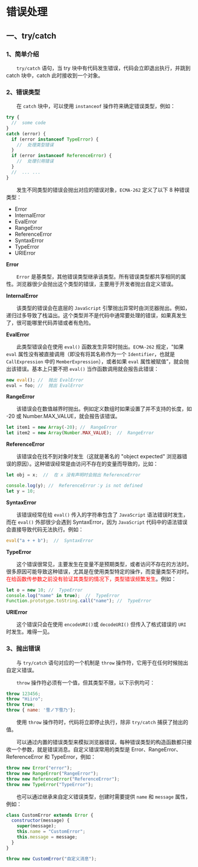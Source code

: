 # **错误处理**

## **一、try/catch**

### **1、简单介绍**

&emsp;&emsp;`try/catch` 语句，当 try 块中有代码发生错误，代码会立即退出执行，并跳到 catch 块中，catch 此时接收到一个对象。

### **2、错误类型**

&emsp;&emsp;在 `catch` 块中，可以使用 `instanceof` 操作符来确定错误类型，例如：
```js
try {
  //  some code
}
catch (error) {
  if (error instanceof TypeError) {
    //  处理类型错误
  }
  if (error instanceof ReferenceError) {
    //  处理引用错误
  }
  //  ... ...
}
```

&emsp;&emsp;发生不同类型的错误会抛出对应的错误对象，`ECMA-262` 定义了以下 8 种错误类型：
- Error
- InternalError
- EvalError
- RangeError
- ReferenceError
- SyntaxError
- TypeError
- URIError

**Error**

&emsp;&emsp;`Error` 是基类型，其他错误类型继承该类型。所有错误类型都共享相同的属性。浏览器很少会抛出这个类型的错误，主要用于开发者抛出自定义错误。

**InternalError**

&emsp;&emsp;该类型的错误会在底层的 `JavaScript` 引擎抛出异常时由浏览器抛出。例如，递归过多导致了栈溢出。这个类型并不是代码中通常要处理的错误，如果真发生了，很可能哪里代码弄错或者有危险。

**EvalError**

&emsp;&emsp;此类型错误会在使用 `eval()` 函数发生异常时抛出。`ECMA-262` 规定，“如果 `eval` 属性没有被直接调用（即没有将其名称作为一个 `Identifier`，也就是 `CallExpression` 中的 `MemberExpression`），或者如果 `eval` 属性被赋值”，就会抛出该错误。基本上只要不把 `eval()` 当作函数调用就会报告此错误：
```js
new eval(); //  抛出 EvalError
eval = foo; //  抛出 EvalError
```
**RangeError**

&emsp;&emsp;该错误会在数值越界时抛出。例如定义数组时如果设置了并不支持的长度，如 -20 或 Number.MAX_VALUE，就会报告该错误。
```js
let item1 = new Array(-20); //  RangeError
let item2 = new Array(Number.MAX_VALUE);  //  RangeError
```
**ReferenceError**

&emsp;&emsp;该错误会在找不到对象时发生（这就是著名的 "object expected" 浏览器错误的原因）。这种错误经常是由访问不存在的变量而导致的，比如：
```js
let obj = x;  //  在 x 没有声明时会抛出 ReferenceError

console.log(y); //  ReferenceError：y is not defined
let y = 10;
```
**SyntaxError**

&emsp;&emsp;该错误经常在给 `eval()` 传入的字符串包含了 `JavaScript` 语法错误时发生，而在 `eval()` 外部很少会遇到 SyntaxError，因为 `JavaScript` 代码中的语法错误会直接导致代码无法执行。例如：
```js
eval("a + + b");  //  SyntaxError
```
**TypeError**

&emsp;&emsp;这个错误很常见，主要发生在变量不是预期类型，或者访问不存在的方法时。很多原因可能导致这种错误，尤其是在使用类型特定的操作，而变量类型不对时。<font color="red">在给函数传参数之前没有验证其类型的情况下，类型错误频繁发生</font>。例如：
```js
let o = new 10; //  TypeError
console.log("name" in true);  //  TypeError
Function.prototype.toString.call("name"); //  TypeError
```
**URIError**

&emsp;&emsp;这个错误只会在使用 `encodeURI()`或 `decodeURI()` 但传入了格式错误的 `URI` 时发生。难得一见。

### **3、抛出错误**

&emsp;&emsp;与 `try/catch` 语句对应的一个机制是 `throw` 操作符，它用于在任何时候抛出自定义错误。

&emsp;&emsp;`throw` 操作符必须有一个值，但其类型不限，以下示例均可：
```js
throw 123456;
throw "Hiiro";
throw true;
throw { name: '雪ノ下雪乃'};
```
&emsp;&emsp;使用 `throw` 操作符时，代码将立即停止执行，除非 `try/catch` 捕获了抛出的值。

&emsp;&emsp;可以通过内置的错误类型来模拟浏览器错误，每种错误类型的构造函数都只接收一个参数，就是错误消息。自定义错误常用的类型是 Error、RangeError、ReferenceError 和 TypeError，例如：
```js
throw new Error("error");
throw new RangeError("RangeError");
throw new ReferenceError("ReferenceError");
throw new TypeError("TypeError");
```
&emsp;&emsp;也可以通过继承来自定义错误类型，创建时需要提供 `name` 和 `message` 属性，例如：
```js
class CustomError extends Error {
  constructor(message) {
    super(message);
    this.name = "CustomError";
    this.message = message;
  }
}

throw new CustomError("自定义消息");
```

